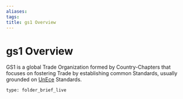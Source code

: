 ```yaml
---
aliases: 
tags: 
title: gs1 Overview
---
```

# gs1 Overview

GS1 is a global Trade Organization formed by Country-Chapters that focuses on fostering Trade by establishing common Standards, usually grounded on [UnEce](UnEce.md) Standards.

```ccard
type: folder_brief_live
```
 


